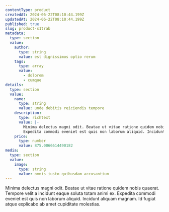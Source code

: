 ```yaml
---
contentType: product
createdAt: 2024-06-22T08:10:44.199Z
updatedAt: 2024-06-22T08:10:44.199Z
published: true
slug: product-s1trab
metadata:
  type: section
  value:
    author:
      type: string
      value: est dignissimos optio rerum
    tags:
      type: array
      value:
        - dolorem
        - cumque
details:
  type: section
  value:
    name:
      type: string
      value: unde debitis reiciendis tempore
    description:
      type: richtext
      value: |-
        Minima delectus magni odit. Beatae ut vitae ratione quidem nobis quaerat. Tempore velit a incidunt eaque soluta totam animi ex.
        Expedita commodi eveniet est quis non laborum aliquid. Incidunt aliquam magnam. Id fugiat atque explicabo ab amet cupiditate molestias.
    price:
      type: number
      value: 875.0066614490182
media:
  type: section
  value:
    image:
      type: string
      value: omnis iusto quibusdam accusantium
---
```


Minima delectus magni odit. Beatae ut vitae ratione quidem nobis quaerat. Tempore velit a incidunt eaque soluta totam animi ex.
Expedita commodi eveniet est quis non laborum aliquid. Incidunt aliquam magnam. Id fugiat atque explicabo ab amet cupiditate molestias.